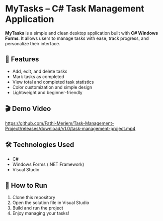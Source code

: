 # MyTasks – C# Task Management Application

**MyTasks** is a simple and clean desktop application built with **C# Windows Forms**. It allows users to manage tasks with ease, track progress, and personalize their interface.

## 🌟 Features

- Add, edit, and delete tasks
- Mark tasks as completed
- View total and completed task statistics
- Color customization and simple design
- Lightweight and beginner-friendly

## 🎬 Demo Video
https://github.com/Fathi-Meriem/Task-Management-Project/releases/download/v1.0/task-management-project.mp4


## 🛠️ Technologies Used

- C#
- Windows Forms (.NET Framework)
- Visual Studio

## 📂 How to Run

1. Clone this repository
2. Open the solution file in Visual Studio
3. Build and run the project
4. Enjoy managing your tasks!



